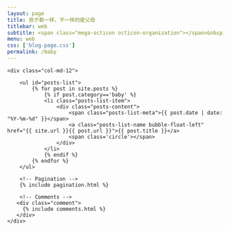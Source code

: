 ```yaml
---
layout: page
title: 孩子都一样，不一样的是父母
titlebar: web
subtitle: <span class="mega-octicon octicon-organization"></span>&nbsp;&nbsp; 育儿教育
menu: web
css: ['blog-page.css']
permalink: /baby
---
```


<div class="row">

    <div class="col-md-12">

        <ul id="posts-list">
            {% for post in site.posts %}
                {% if post.category=='baby' %}
                <li class="posts-list-item">
                    <div class="posts-content">
                        <span class="posts-list-meta">{{ post.date | date: "%Y-%m-%d" }}</span>
                        <a class="posts-list-name bubble-float-left" href="{{ site.url }}{{ post.url }}">{{ post.title }}</a>
                        <span class='circle'></span>
                    </div>
                </li>
                {% endif %}
            {% endfor %}
        </ul> 

        <!-- Pagination -->
        {% include pagination.html %}

        <!-- Comments -->
       <div class="comment">
         {% include comments.html %}
       </div>
    </div>

</div>
<script>
    $(document).ready(function(){

        // Enable bootstrap tooltip
        $("body").tooltip({ selector: '[data-toggle=tooltip]' });

    });
</script>